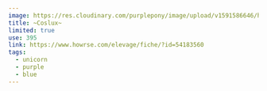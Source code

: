 ```yaml
---
image: https://res.cloudinary.com/purplepony/image/upload/v1591586646/howrse%20site/horse-54183560_toqatk.png
title: ~Coslux~
limited: true
use: 395
link: https://www.howrse.com/elevage/fiche/?id=54183560
tags:
  - unicorn
  - purple
  - blue
---
```

